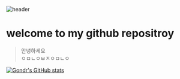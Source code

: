 ![header](https://capsule-render.vercel.app/api?type=Waving&color=4e63d6&height=200&section=header&text=PSB08_world&fontSize=50&animation=fadeIn&fontColor=DDDDDD)

# welcome to my github repositroy

> 안녕하세요 <br>
ㅇㅁㄴㅇㅂㅈㅇㅁㄴㅇ

[![Gondr's GitHub stats](https://github-readme-stats.vercel.app/api?username=PSB08)](https://github.com/anuraghazra/github-readme-stats)